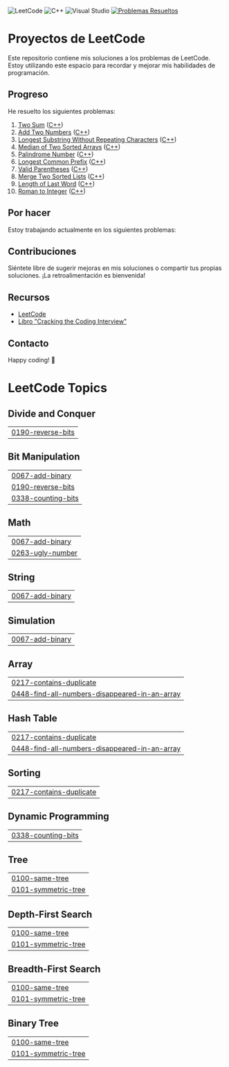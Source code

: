 ![LeetCode](https://img.shields.io/badge/LeetCode-000000?style=for-the-badge&logo=LeetCode&logoColor=#d16c06) ![C++](https://img.shields.io/badge/c++-%2300599C.svg?style=for-the-badge&logo=c%2B%2B&logoColor=white) ![Visual Studio](https://img.shields.io/badge/Visual%20Studio-5C2D91.svg?style=for-the-badge&logo=visual-studio&logoColor=white) [![Problemas Resueltos](https://img.shields.io/badge/Problemas%20Resueltos-0.3%25-brightgreen)](https://leetcode.com/AdayPA/)

# Proyectos de LeetCode

Este repositorio contiene mis soluciones a los problemas de LeetCode. Estoy utilizando este espacio para recordar y mejorar mis habilidades de programación.

## Progreso

He resuelto los siguientes problemas:

1. [Two Sum](https://leetcode.com/problems/two-sum/) ([C++](./0001-two-sum))
2. [Add Two Numbers](https://leetcode.com/problems/add-two-numbers/) ([C++](./0002-add-two-numbers))
3. [Longest Substring Without Repeating Characters](https://leetcode.com/problems/longest-substring-without-repeating-characters/) ([C++](./0003-Longest-Substring-Without-Repeating_Characters.cpp))
4. [Median of Two Sorted Arrays](https://leetcode.com/problems/median-of-two-sorted-arrays/) ([C++](./004_Median_of_Two_Sorted_Arrays.cpp))
5. [Palindrome Number](https://leetcode.com/problems/palindrome-number/) ([C++](./0009-palindrome-number))
6. [Longest Common Prefix](https://leetcode.com/problems/longest-common-prefix/) ([C++](./0014-longest-common-prefix))
7. [Valid Parentheses](https://leetcode.com/problems/valid-parentheses/) ([C++](./0020-valid-parentheses))
8. [Merge Two Sorted Lists](https://leetcode.com/problems/merge-two-sorted-lists/) ([C++](./0021-merge-two-sorted-lists))
9. [Length of Last Word](https://leetcode.com/problems/length-of-last-word/) ([C++](./0058-length-of-last-word))
13. [Roman to Integer]([[https://[leetcode.com/problems/length-of-last-word/]](https://leetcode.com/problems/roman-to-integer/description/)) ([C++](./0013-roman-to-integer))


## Por hacer

Estoy trabajando actualmente en los siguientes problemas:


## Contribuciones

Siéntete libre de sugerir mejoras en mis soluciones o compartir tus propias soluciones. ¡La retroalimentación es bienvenida!

## Recursos

- [LeetCode](https://leetcode.com/)
- [Libro "Cracking the Coding Interview"](http://www.crackingthecodinginterview.com/)

## Contacto


Happy coding! 🚀

<!---LeetCode Topics Start-->
# LeetCode Topics
## Divide and Conquer
|  |
| ------- |
| [0190-reverse-bits](https://github.com/AdayPA/LeetCode/tree/master/0190-reverse-bits) |
## Bit Manipulation
|  |
| ------- |
| [0067-add-binary](https://github.com/AdayPA/LeetCode/tree/master/0067-add-binary) |
| [0190-reverse-bits](https://github.com/AdayPA/LeetCode/tree/master/0190-reverse-bits) |
| [0338-counting-bits](https://github.com/AdayPA/LeetCode/tree/master/0338-counting-bits) |
## Math
|  |
| ------- |
| [0067-add-binary](https://github.com/AdayPA/LeetCode/tree/master/0067-add-binary) |
| [0263-ugly-number](https://github.com/AdayPA/LeetCode/tree/master/0263-ugly-number) |
## String
|  |
| ------- |
| [0067-add-binary](https://github.com/AdayPA/LeetCode/tree/master/0067-add-binary) |
## Simulation
|  |
| ------- |
| [0067-add-binary](https://github.com/AdayPA/LeetCode/tree/master/0067-add-binary) |
## Array
|  |
| ------- |
| [0217-contains-duplicate](https://github.com/AdayPA/LeetCode/tree/master/0217-contains-duplicate) |
| [0448-find-all-numbers-disappeared-in-an-array](https://github.com/AdayPA/LeetCode/tree/master/0448-find-all-numbers-disappeared-in-an-array) |
## Hash Table
|  |
| ------- |
| [0217-contains-duplicate](https://github.com/AdayPA/LeetCode/tree/master/0217-contains-duplicate) |
| [0448-find-all-numbers-disappeared-in-an-array](https://github.com/AdayPA/LeetCode/tree/master/0448-find-all-numbers-disappeared-in-an-array) |
## Sorting
|  |
| ------- |
| [0217-contains-duplicate](https://github.com/AdayPA/LeetCode/tree/master/0217-contains-duplicate) |
## Dynamic Programming
|  |
| ------- |
| [0338-counting-bits](https://github.com/AdayPA/LeetCode/tree/master/0338-counting-bits) |
## Tree
|  |
| ------- |
| [0100-same-tree](https://github.com/AdayPA/LeetCode/tree/master/0100-same-tree) |
| [0101-symmetric-tree](https://github.com/AdayPA/LeetCode/tree/master/0101-symmetric-tree) |
## Depth-First Search
|  |
| ------- |
| [0100-same-tree](https://github.com/AdayPA/LeetCode/tree/master/0100-same-tree) |
| [0101-symmetric-tree](https://github.com/AdayPA/LeetCode/tree/master/0101-symmetric-tree) |
## Breadth-First Search
|  |
| ------- |
| [0100-same-tree](https://github.com/AdayPA/LeetCode/tree/master/0100-same-tree) |
| [0101-symmetric-tree](https://github.com/AdayPA/LeetCode/tree/master/0101-symmetric-tree) |
## Binary Tree
|  |
| ------- |
| [0100-same-tree](https://github.com/AdayPA/LeetCode/tree/master/0100-same-tree) |
| [0101-symmetric-tree](https://github.com/AdayPA/LeetCode/tree/master/0101-symmetric-tree) |
<!---LeetCode Topics End-->
